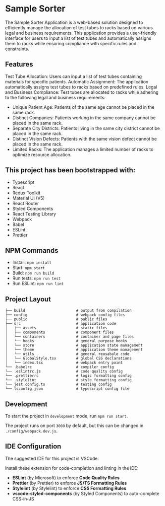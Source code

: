 # Sample Sorter

The Sample Sorter Application is a web-based solution designed to efficiently manage the allocation of test tubes to racks based on various legal and business requirements. This application provides a user-friendly interface for users to input a list of test tubes and automatically assigns them to racks while ensuring compliance with specific rules and constraints.

## Features

Test Tube Allocation: Users can input a list of test tubes containing materials for specific patients.
Automatic Assignment: The application automatically assigns test tubes to racks based on predefined rules.
Legal and Business Compliance: Test tubes are allocated to racks while adhering to the following legal and business requirements:

- Unique Patient Age: Patients of the same age cannot be placed in the same rack.
- Distinct Companies: Patients working in the same company cannot be placed in the same rack.
- Separate City Districts: Patients living in the same city district cannot be placed in the same rack.
- Distinct Vision Defects: Patients with the same vision defect cannot be placed in the same rack.
- Limited Racks: The application manages a limited number of racks to optimize resource allocation.

## This project has been bootstrapped with:

- Typescript
- React
- Redux Toolkit
- Material UI (V5)
- React Router
- Styled Components
- React Testing Library
- Webpack
- Babel
- ESLint
- Prettier

## NPM Commands

- Install: `npm install`
- Start: `npm start`
- Build: `npm run build`
- Run tests: `npm run test`
- Run ESLint: `npm run lint`

## Project Layout

```
├── build                       # output from compilation
├── config                      # webpack config files
├── public                      # public files
├── src                         # application code
│   ├── assets                  # static files
│   ├── components              # component files
│   └── containers              # container and page files
│   └── hooks                   # general purpose hooks
│   └── store                   # application state management
│   └── theme                   # application theme management
│   └── utils                   # general reusabale code
│   └── GlobalStyle.tsx         # global CSS declarations
│   └── index.tsx               # webpack entry point
└── .babelrc                    # compiler config
└── .eslintrc.js                # code quality config
└── .prettierrc                 # logic formatting config
└── .stylelint                  # style formatting config
└── jest.config.ts              # testing config
└── tsconfig.json               # typescript config file

```

## Development

To start the project in `development` mode, run `npm run start`.

The project runs on port `3000` by default, but this can be changed in `./config/webpack.dev.js`.

## IDE Configuration

The suggested IDE for this project is VSCode.

Install these extension for code-completion and linting in the IDE:

- **ESLint** (by Microsoft) to enforce **Code Quality Rules**
- **Prettier** (by Prettier) to enforce **JS/TS Formatting Rules**
- **Stylelint** (by Stylelint) to enforce **CSS Formatting Rules**
- **vscode-styled-components** (by Styled Components) to auto-complete CSS-in-JS
